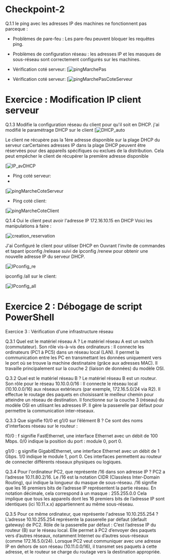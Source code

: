 # Checkpoint-2
Q.1.1 le ping avec les adresses IP des machines ne fonctionnent pas parceque :
- Problèmes de pare-feu : Les pare-feu peuvent bloquer les requêtes ping. 

- Problèmes de configuration réseau : les adresses IP et les masques de sous-réseau sont correctement configurés sur les machines.

 -  Vérification coté serveur:
[![pingMarchePas](https://github.com/fcisse-c/Checkpoint-2/blob/main/pingMarchePas.png)

 -  Vérification coté serveur:
   [![pingMarchePasCoteServeur](https://github.com/fcisse-c/Checkpoint-2/blob/main/pingMarchePasCoteServeur.png)

# Exercice :  Modification IP client serveur 

Q.1.3 Modifie la configuration réseau du client pour qu'il soit en DHCP.
j'ai modifié le paramétrage DHCP sur le client
[![DHCP_auto](https://github.com/fcisse-c/Checkpoint-2/blob/main/DHCP_auto.png)

Le client ne récupère pas la 1ère adresse disponible sur la plage DHCP du serveur  carCertaines adresses IP dans la plage DHCP peuvent être réservées pour des appareils spécifiques ou exclues de la distribution. Cela peut empêcher le client de récupérer la première adresse disponible

[![IP_avDHCP](https://github.com/fcisse-c/Checkpoint-2/blob/main/IP_avDHCP.png)


- Ping coté serveur:
- 
[![pingMarcheCoteServeur](https://github.com/fcisse-c/Checkpoint-2/blob/main/pingMarcheCoteServeur.png)


- Ping coté client:
  
[![pingMarcheCoteClient](https://github.com/fcisse-c/Checkpoint-2/blob/main/pingMarcheCoteClient.png)

Q.1.4 Oui le client peut avoir l'adresse IP 172.16.10.15 en DHCP 
Voici les manipulations à faire :

[![creation_reservation](https://github.com/fcisse-c/Checkpoint-2/blob/main/creation_reservation.png)

J'ai Configuré le client pour utiliser DHCP  en Ouvrant l'invite de commandes et tapant ipconfig /release suivi de ipconfig /renew pour obtenir une nouvelle adresse IP du serveur DHCP.

[![IPconfig_re](https://github.com/fcisse-c/Checkpoint-2/blob/main/IPconfig_re.png)

ipconfig /all sur le client:

[![IPconfig_all](https://github.com/fcisse-c/Checkpoint-2/blob/main/IPconfig_all.png)


# Exercice 2 : Débogage de script PowerShell 

Exercice 3 : Vérification d'une infrastructure réseau

Q.3.1 Quel est le matériel réseau A ?
Le matériel réseau A est un switch (commutateur).
Son rôle vis-à-vis des ordinateurs :
Il connecte les ordinateurs (PC1 à PC5) dans un réseau local (LAN).
Il permet la communication entre les PC en transmettant les données uniquement vers le port où se trouve la machine destinataire (grâce aux adresses MAC).
Il travaille principalement sur la couche 2 (liaison de données) du modèle OSI.

Q.3.2 Quel est le matériel réseau B ?
Le matériel réseau B est un routeur.
Son rôle pour le réseau 10.10.0.0/16 :
Il connecte le réseau local (10.10.0.0/16) aux réseaux extérieurs (par exemple, 172.16.5.0/24 via R2).
Il effectue le routage des paquets en choisissant le meilleur chemin pour atteindre un réseau de destination.
Il fonctionne sur la couche 3 (réseau) du modèle OSI en utilisant les adresses IP.
Il gère la passerelle par défaut pour permettre la communication inter-réseaux.

Q.3.3 Que signifie f0/0 et g1/0 sur l’élément B ?
Ce sont des noms d'interfaces réseau sur le routeur :

f0/0 :
f signifie FastEthernet, une interface Ethernet avec un débit de 100 Mbps.
0/0 indique la position du port : module 0, port 0.

g1/0 :
g signifie GigabitEthernet, une interface Ethernet avec un débit de 1 Gbps.
1/0 indique le module 1, port 0.
Ces interfaces permettent au routeur de connecter différents réseaux physiques ou logiques.

Q.3.4 Pour l'ordinateur PC2, que représente /16 dans son adresse IP ?
PC2 a l’adresse 10.11.80.2/16.
Le /16 est la notation CIDR (Classless Inter-Domain Routing), qui indique la longueur du masque de sous-réseau.
/16 signifie que les 16 premiers bits de l’adresse IP représentent la partie réseau.
En notation décimale, cela correspond à un masque :
255.255.0.0
Cela implique que tous les appareils dont les 16 premiers bits de l’adresse IP sont identiques (ici 10.11.x.x) appartiennent au même sous-réseau.

Q.3.5 Pour ce même ordinateur, que représente l'adresse 10.10.255.254 ?
L’adresse 10.10.255.254 représente la passerelle par défaut (default gateway) de PC2.
Rôle de la passerelle par défaut :
C’est l’adresse IP du routeur (B) sur le réseau local.
Elle permet à PC2 d’envoyer des paquets vers d’autres réseaux, notamment Internet ou d’autres sous-réseaux (comme 172.16.5.0/24).
Lorsque PC2 veut communiquer avec une adresse IP en dehors de son réseau (10.11.0.0/16), il transmet ses paquets à cette adresse, et le routeur se charge du routage vers la destination appropriée.

